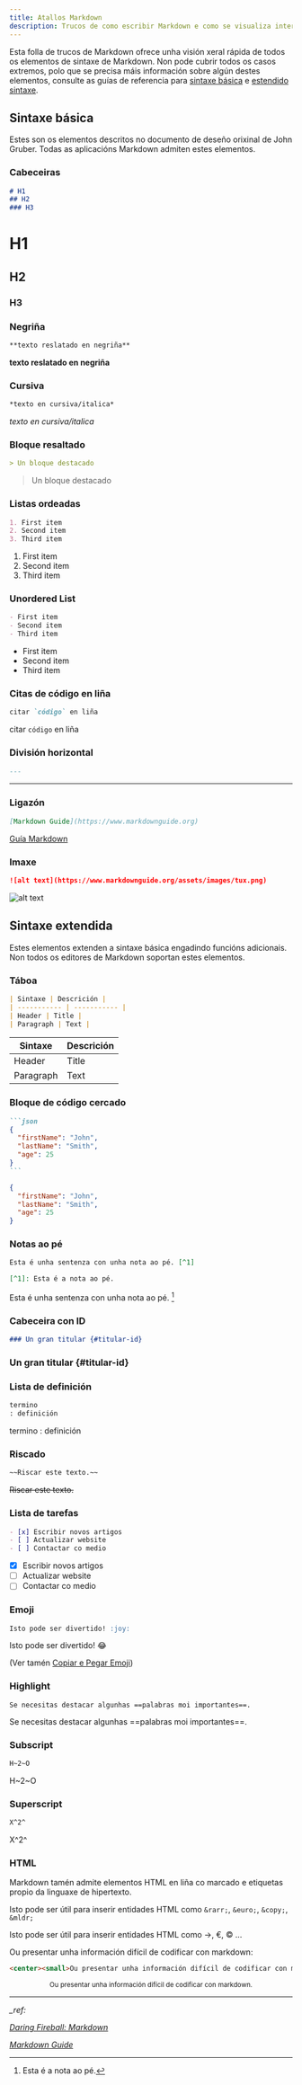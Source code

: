 ```yaml
---
title: Atallos Markdown
description: Trucos de como escribir Markdown e como se visualiza interpretado
---
```


Esta folla de trucos de Markdown ofrece unha visión xeral rápida de todos os elementos de sintaxe de Markdown. Non pode cubrir todos os casos extremos, polo que se precisa máis información sobre algún destes elementos, consulte as guías de referencia para [sintaxe básica](https://www.markdownguide.org/basic-syntax/) e [estendido sintaxe](https://www.markdownguide.org/extended-syntax/).

## Sintaxe básica

Estes son os elementos descritos no documento de deseño orixinal de John Gruber. Todas as aplicacións Markdown admiten estes elementos.

### Cabeceiras

```md
# H1
## H2
### H3
```
# H1
## H2
### H3

### Negriña

```md
**texto reslatado en negriña**
```
**texto reslatado en negriña**

### Cursiva

```md
*texto en cursiva/italica*
```
*texto en cursiva/italica*

### Bloque resaltado

```md
> Un bloque destacado
```
> Un bloque destacado

### Listas ordeadas

```md
1. First item
2. Second item
3. Third item
```
1. First item
2. Second item
3. Third item

### Unordered List

```md
- First item
- Second item
- Third item
```
- First item
- Second item
- Third item

### Citas de código en liña
```md
citar `código` en liña
```
citar `código` en liña

### División horizontal

```md
---
```
---

### Ligazón

```md
[Markdown Guide](https://www.markdownguide.org)
```

[Guía Markdown](https://www.markdownguide.org)

### Imaxe

```md
![alt text](https://www.markdownguide.org/assets/images/tux.png)
```

![alt text](https://www.markdownguide.org/assets/images/tux.png)

## Sintaxe extendida

Estes elementos extenden a sintaxe básica engadindo funcións adicionais. Non todos os editores de Markdown soportan estes elementos.

### Táboa

```md
| Sintaxe | Descrición |
| ----------- | ----------- |
| Header | Title |
| Paragraph | Text |
```

| Sintaxe | Descrición |
| ----------- | ----------- |
| Header | Title |
| Paragraph | Text |

### Bloque de código cercado
````md
```json
{
  "firstName": "John",
  "lastName": "Smith",
  "age": 25
}
```
````

```json
{
  "firstName": "John",
  "lastName": "Smith",
  "age": 25
}
```

### Notas ao pé

```md
Esta é unha sentenza con unha nota ao pé. [^1]

[^1]: Esta é a nota ao pé.
```

Esta é unha sentenza con unha nota ao pé. [^1]

[^1]: Esta é a nota ao pé.

### Cabeceira con ID

```md
### Un gran titular {#titular-id}
```
### Un gran titular {#titular-id}

### Lista de definición

```md
termino
: definición
```

termino
: definición

### Riscado
```md
~~Riscar este texto.~~
```

~~Riscar este texto.~~

### Lista de tarefas
```md
- [x] Escribir novos artigos
- [ ] Actualizar website
- [ ] Contactar co medio
```
- [x] Escribir novos artigos
- [ ] Actualizar website
- [ ] Contactar co medio

### Emoji
```md
Isto pode ser divertido! :joy:
```
Isto pode ser divertido! :joy:

(Ver tamén [Copiar e Pegar Emoji](https://www.markdownguide.org/extended-syntax/#copying-and-pasting-emoji))

### Highlight
```md4
Se necesitas destacar algunhas ==palabras moi importantes==.
```
Se necesitas destacar algunhas ==palabras moi importantes==.

### Subscript
```md
H~2~O
```
H~2~O

### Superscript
```md
X^2^
```
X^2^

### HTML

Markdown tamén admite elementos HTML en liña co marcado e etiquetas propio da linguaxe de hipertexto.

Isto pode ser útil para inserir entidades HTML como  `&rarr;`, `&euro;`,  `&copy;`, `&mldr;`

Isto pode ser útil para inserir entidades HTML como  &rarr;,  &euro;,  &copy; …

Ou presentar unha información difícil de codificar con markdown:

```html
<center><small>Ou presentar unha información difícil de codificar con markdown.</small></center>
```

<center><small>Ou presentar unha información difícil de codificar con markdown.</small></center>

---

*_ref:*

*[Daring Fireball: Markdown](https://daringfireball.net/projects/markdown/)*

*[Markdown Guide](https://www.markdownguide.org/)*